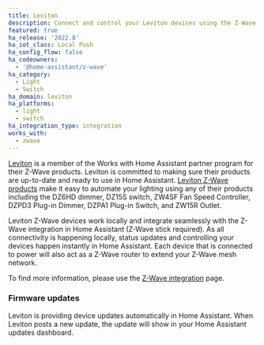 ```yaml
---
title: Leviton
description: Connect and control your Leviton devices using the Z-Wave integration
featured: true
ha_release: '2022.8'
ha_iot_class: Local Push
ha_config_flow: false
ha_codeowners:
  - '@home-assistant/z-wave'
ha_category:
  - Light
  - Switch
ha_domain: leviton
ha_platforms:
  - light
  - switch
ha_integration_type: integration
works_with:
  - zwave
---
```


[Leviton](https://leviton.com) is a member of the Works with Home Assistant partner program for their Z-Wave products. Leviton is committed to making sure their products are up-to-date and ready to use in Home Assistant. [Leviton Z-Wave products](https://www.amazon.com/Leviton) make it easy to automate your lighting using any of their products including the DZ6HD dimmer, DZ15S switch, ZW4SF Fan Speed Controller, DZPD3 Plug-in Dimmer, DZPA1 Plug-in Switch, and ZW15R Outlet.

Leviton Z-Wave devices work locally and integrate seamlessly with the Z-Wave integration in Home Assistant (Z-Wave stick required). As all connectivity is happening locally, status updates and controlling your devices happen instantly in Home Assistant. Each device that is connected to power will also act as a Z-Wave router to extend your Z-Wave mesh network.

To find more information, please use the [Z-Wave integration](/integrations/zwave_js) page.

### Firmware updates

Leviton is providing device updates automatically in Home Assistant. When Leviton posts a new update, the update will show in your Home Assistant updates dashboard.
